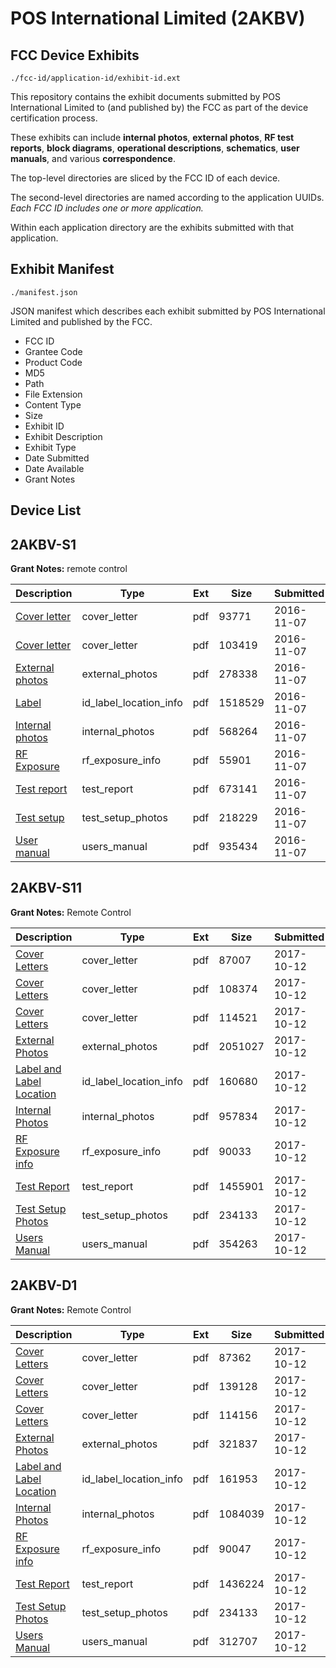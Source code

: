 # POS International Limited (2AKBV)
## FCC Device Exhibits

```
./fcc-id/application-id/exhibit-id.ext
```

This repository contains the exhibit documents submitted by POS International Limited to (and published by) the FCC as part of the device certification process.

These exhibits can include **internal photos**, **external photos**, **RF test reports**, **block diagrams**, **operational descriptions**, **schematics**, **user manuals**, and various **correspondence**.

The top-level directories are sliced by the FCC ID of each device.

The second-level directories are named according to the application UUIDs. *Each FCC ID includes one or more application.*

Within each application directory are the exhibits submitted with that application. 

## Exhibit Manifest

```
./manifest.json
```

JSON manifest which describes each exhibit submitted by POS International Limited and published by the FCC.

- FCC ID
- Grantee Code
- Product Code
- MD5
- Path
- File Extension
- Content Type
- Size
- Exhibit ID
- Exhibit Description
- Exhibit Type
- Date Submitted
- Date Available
- Grant Notes

## Device List
## 2AKBV-S1
**Grant Notes:** remote control

| Description | Type | Ext | Size | Submitted | Available |
| ----------- | ---- | --- | ---- | --------- | --------- |
| [Cover letter](2AKBV-S1/f60f67398712e1349910631b2add0f87/3189048.pdf) | cover_letter | pdf | 93771 | 2016-11-07 | 2016-11-07 |
| [Cover letter](2AKBV-S1/f60f67398712e1349910631b2add0f87/3189049.pdf) | cover_letter | pdf | 103419 | 2016-11-07 | 2016-11-07 |
| [External photos](2AKBV-S1/f60f67398712e1349910631b2add0f87/3189050.pdf) | external_photos | pdf | 278338 | 2016-11-07 | 2016-12-22 |
| [Label](2AKBV-S1/f60f67398712e1349910631b2add0f87/3189051.pdf) | id_label_location_info | pdf | 1518529 | 2016-11-07 | 2016-11-07 |
| [Internal photos](2AKBV-S1/f60f67398712e1349910631b2add0f87/3189052.pdf) | internal_photos | pdf | 568264 | 2016-11-07 | 2016-12-22 |
| [RF Exposure](2AKBV-S1/f60f67398712e1349910631b2add0f87/3189054.pdf) | rf_exposure_info | pdf | 55901 | 2016-11-07 | 2016-11-07 |
| [Test report](2AKBV-S1/f60f67398712e1349910631b2add0f87/3189056.pdf) | test_report | pdf | 673141 | 2016-11-07 | 2016-11-07 |
| [Test setup](2AKBV-S1/f60f67398712e1349910631b2add0f87/3189057.pdf) | test_setup_photos | pdf | 218229 | 2016-11-07 | 2016-12-22 |
| [User manual](2AKBV-S1/f60f67398712e1349910631b2add0f87/3189058.pdf) | users_manual | pdf | 935434 | 2016-11-07 | 2016-12-22 |
## 2AKBV-S11
**Grant Notes:** Remote Control

| Description | Type | Ext | Size | Submitted | Available |
| ----------- | ---- | --- | ---- | --------- | --------- |
| [Cover Letters](2AKBV-S11/127ea536acf286d1e91b30bf730a05cd/3603121.pdf) | cover_letter | pdf | 87007 | 2017-10-12 | 2017-10-12 |
| [Cover Letters](2AKBV-S11/127ea536acf286d1e91b30bf730a05cd/3603122.pdf) | cover_letter | pdf | 108374 | 2017-10-12 | 2017-10-12 |
| [Cover Letters](2AKBV-S11/127ea536acf286d1e91b30bf730a05cd/3603123.pdf) | cover_letter | pdf | 114521 | 2017-10-12 | 2017-10-12 |
| [External Photos](2AKBV-S11/127ea536acf286d1e91b30bf730a05cd/3603126.pdf) | external_photos | pdf | 2051027 | 2017-10-12 | 2017-11-26 |
| [Label and Label Location](2AKBV-S11/127ea536acf286d1e91b30bf730a05cd/3603131.pdf) | id_label_location_info | pdf | 160680 | 2017-10-12 | 2017-10-12 |
| [Internal Photos](2AKBV-S11/127ea536acf286d1e91b30bf730a05cd/3603130.pdf) | internal_photos | pdf | 957834 | 2017-10-12 | 2017-11-26 |
| [RF Exposure info](2AKBV-S11/127ea536acf286d1e91b30bf730a05cd/3603150.pdf) | rf_exposure_info | pdf | 90033 | 2017-10-12 | 2017-10-12 |
| [Test Report](2AKBV-S11/127ea536acf286d1e91b30bf730a05cd/3603142.pdf) | test_report | pdf | 1455901 | 2017-10-12 | 2017-10-12 |
| [Test Setup Photos](2AKBV-S11/127ea536acf286d1e91b30bf730a05cd/3603115.pdf) | test_setup_photos | pdf | 234133 | 2017-10-12 | 2017-11-26 |
| [Users Manual](2AKBV-S11/127ea536acf286d1e91b30bf730a05cd/3603149.pdf) | users_manual | pdf | 354263 | 2017-10-12 | 2017-11-26 |
## 2AKBV-D1
**Grant Notes:** Remote Control

| Description | Type | Ext | Size | Submitted | Available |
| ----------- | ---- | --- | ---- | --------- | --------- |
| [Cover Letters](2AKBV-D1/97b1b805944fb06749ccb37312171db7/3603105.pdf) | cover_letter | pdf | 87362 | 2017-10-12 | 2017-10-12 |
| [Cover Letters](2AKBV-D1/97b1b805944fb06749ccb37312171db7/3603106.pdf) | cover_letter | pdf | 139128 | 2017-10-12 | 2017-10-12 |
| [Cover Letters](2AKBV-D1/97b1b805944fb06749ccb37312171db7/3603107.pdf) | cover_letter | pdf | 114156 | 2017-10-12 | 2017-10-12 |
| [External Photos](2AKBV-D1/97b1b805944fb06749ccb37312171db7/3603109.pdf) | external_photos | pdf | 321837 | 2017-10-12 | 2017-11-26 |
| [Label and Label Location](2AKBV-D1/97b1b805944fb06749ccb37312171db7/3603111.pdf) | id_label_location_info | pdf | 161953 | 2017-10-12 | 2017-10-12 |
| [Internal Photos](2AKBV-D1/97b1b805944fb06749ccb37312171db7/3603110.pdf) | internal_photos | pdf | 1084039 | 2017-10-12 | 2017-11-26 |
| [RF Exposure info](2AKBV-D1/97b1b805944fb06749ccb37312171db7/3603117.pdf) | rf_exposure_info | pdf | 90047 | 2017-10-12 | 2017-10-12 |
| [Test Report](2AKBV-D1/97b1b805944fb06749ccb37312171db7/3603116.pdf) | test_report | pdf | 1436224 | 2017-10-12 | 2017-10-12 |
| [Test Setup Photos](2AKBV-D1/97b1b805944fb06749ccb37312171db7/3603115.pdf) | test_setup_photos | pdf | 234133 | 2017-10-12 | 2017-11-26 |
| [Users Manual](2AKBV-D1/97b1b805944fb06749ccb37312171db7/3603118.pdf) | users_manual | pdf | 312707 | 2017-10-12 | 2017-11-26 |
